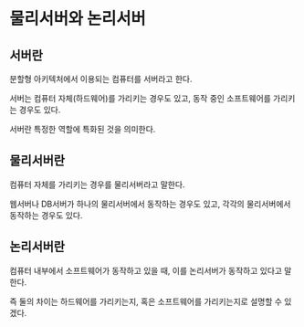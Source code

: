 # 물리서버와 논리서버

## 서버란

분할형 아키텍처에서 이용되는 컴퓨터를 서버라고 한다.

서버는 컴퓨터 자체(하드웨어)를 가리키는 경우도 있고, 동작 중인 소프트웨어를 가리키는 경우도 있다.

서버란 특정한 역할에 특화된 것을 의미한다.

## 물리서버란

컴퓨터 자체를 가리키는 경우를 물리서버라고 말한다.

웹서버나 DB서버가 하나의 물리서버에서 동작하는 경우도 있고, 각각의 물리서버에서 동작하는 경우도 있다.

## 논리서버란

컴퓨터 내부에서 소프트웨어가 동작하고 있을 때, 이를 논리서버가 동작하고 있다고 말한다.

즉 둘의 차이는 하드웨어를 가리키는지, 혹은 소프트웨어를 가리키는지로 설명할 수 있겠다.

